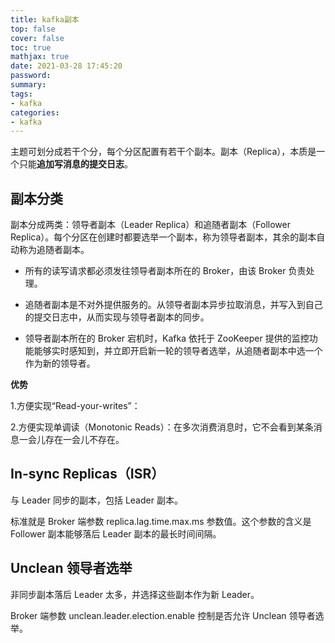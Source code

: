 ```yaml
---
title: kafka副本
top: false
cover: false
toc: true
mathjax: true
date: 2021-03-28 17:45:20
password:
summary:
tags:
- kafka
categories:
- kafka
---
```


主题可划分成若干个分，每个分区配置有若干个副本。副本（Replica），本质是一个只能**追加写消息的提交日志**。

## 副本分类

副本分成两类：领导者副本（Leader Replica）和追随者副本（Follower Replica）。每个分区在创建时都要选举一个副本，称为领导者副本，其余的副本自动称为追随者副本。

- 所有的读写请求都必须发往领导者副本所在的 Broker，由该 Broker 负责处理。

- 追随者副本是不对外提供服务的。从领导者副本异步拉取消息，并写入到自己的提交日志中，从而实现与领导者副本的同步。
- 领导者副本所在的 Broker 宕机时，Kafka 依托于 ZooKeeper 提供的监控功能能够实时感知到，并立即开启新一轮的领导者选举，从追随者副本中选一个作为新的领导者。

**优势**

1.方便实现“Read-your-writes”：

2.方便实现单调读（Monotonic Reads）：在多次消费消息时，它不会看到某条消息一会儿存在一会儿不存在。

## In-sync Replicas（ISR）

与 Leader 同步的副本，包括 Leader 副本。

标准就是 Broker 端参数 replica.lag.time.max.ms 参数值。这个参数的含义是 Follower 副本能够落后 Leader 副本的最长时间间隔。

## Unclean 领导者选举

非同步副本落后 Leader 太多，并选择这些副本作为新 Leader。

Broker 端参数 unclean.leader.election.enable 控制是否允许 Unclean 领导者选举。